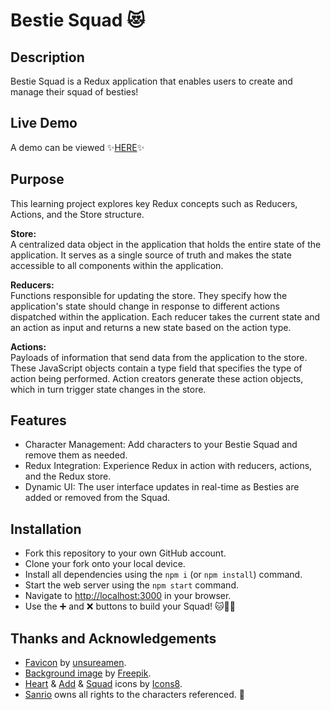 # Bestie Squad 😻

## Description

Bestie Squad is a Redux application that enables users to create and manage their squad of besties!  

## Live Demo

A demo can be viewed ✨[HERE](https://kazvee.github.io/bestie-squad/)✨

## Purpose

This learning project explores key Redux concepts such as Reducers, Actions, and the Store structure.

**Store:**  
A centralized data object in the application that holds the entire state of the application. It serves as a single source of truth and makes the state accessible to all components within the application.

**Reducers:**  
Functions responsible for updating the store. They specify how the application's state should change in response to different actions dispatched within the application. Each reducer takes the current state and an action as input and returns a new state based on the action type.

**Actions:**  
Payloads of information that send data from the application to the store. These JavaScript objects contain a type field that specifies the type of action being performed. Action creators generate these action objects, which in turn trigger state changes in the store.

## Features

- Character Management: Add characters to your Bestie Squad and remove them as needed.
- Redux Integration: Experience Redux in action with reducers, actions, and the Redux store.
- Dynamic UI: The user interface updates in real-time as Besties are added or removed from the Squad.

## Installation

- Fork this repository to your own GitHub account.
- Clone your fork onto your local device.
- Install all dependencies using the `npm i` (or `npm install`) command.
- Start the web server using the `npm start` command.
- Navigate to [http://localhost:3000](http://localhost:3000/) in your browser.
- Use the <kbd>➕</kbd> and <kbd>❌</kbd> buttons to build your Squad! 🐱🐶🐸

## Thanks and Acknowledgements

- [Favicon](https://www.favicon.cc/?action=icon&file_id=996246) by [unsureamen](https://www.favicon.cc/?action=icon_list&user_id=673951).
- [Background image](https://www.freepik.com/free-vector/gradient-pastel-sky-background_13326145.htm) by [Freepik](https://www.freepik.com).
- [Heart](https://icons8.com/icon/81747/heart) & [Add](https://icons8.com/icon/80705/add) & [Squad](https://icons8.com/icon/5mPDN05hVihb/sylvanian-families) icons by [Icons8](https://icons8.com/).
- [Sanrio](https://www.sanrio.com/) owns all rights to the characters referenced. 🩷